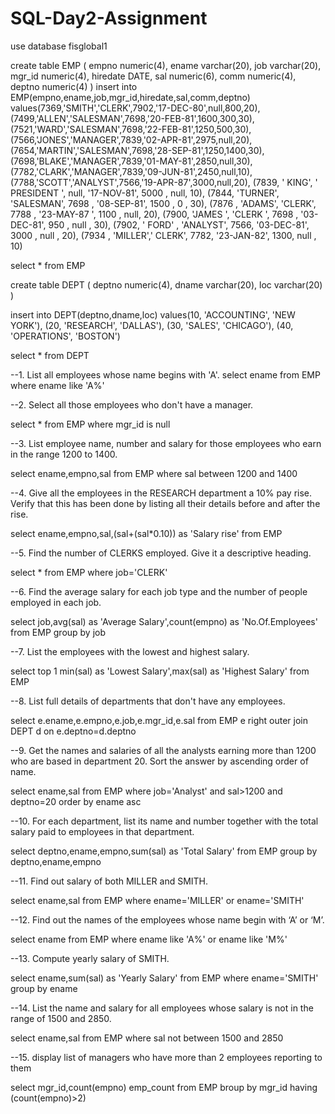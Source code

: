 # SQL-Day2-Assignment

use database fisglobal1

create table EMP
(
empno numeric(4),
ename varchar(20),
job varchar(20),
mgr_id numeric(4),
hiredate DATE,
sal numeric(6),
comm numeric(4),
deptno numeric(4)
)
insert into EMP(empno,ename,job,mgr_id,hiredate,sal,comm,deptno) values(7369,'SMITH','CLERK',7902,'17-DEC-80',null,800,20),
(7499,'ALLEN','SALESMAN',7698,'20-FEB-81',1600,300,30),
(7521,'WARD','SALESMAN',7698,'22-FEB-81',1250,500,30),
(7566,'JONES','MANAGER',7839,'02-APR-81',2975,null,20),
(7654,'MARTIN','SALESMAN',7698,'28-SEP-81',1250,1400,30),
(7698,'BLAKE','MANAGER',7839,'01-MAY-81',2850,null,30),
(7782,'CLARK','MANAGER',7839,'09-JUN-81',2450,null,10),
(7788,'SCOTT','ANALYST',7566,'19-APR-87',3000,null,20),
(7839,   ' KING',     ' PRESIDENT ',    null,       	 '17-NOV-81',       5000 ,  null,         10),
(7844,    'TURNER',    'SALESMAN',      7698 ,  	 '08-SEP-81',    	 1500 ,     0 ,    30),
(7876 ,   'ADAMS',     'CLERK',         7788 ,  	 '23-MAY-87 ',      1100 ,     null,      20),
(7900,    'JAMES ',    'CLERK ',        7698 ,  	 '03-DEC-81',  	  950 ,    null ,      30),
(7902,   ' FORD'  ,    'ANALYST',       7566,   	 '03-DEC-81',   	 3000 ,     null ,     20),
(7934 ,   'MILLER','    CLERK',         7782,    	 '23-JAN-82',		 1300,     null ,      10)

select * from EMP

create table DEPT
(
deptno numeric(4),
dname varchar(20),
loc varchar(20)
)

insert into DEPT(deptno,dname,loc) values(10,     'ACCOUNTING',    'NEW YORK'), 
(20,     'RESEARCH',      'DALLAS'), 
(30,     'SALES',         'CHICAGO'), 
(40,     'OPERATIONS',    'BOSTON') 

select * from DEPT



--1. List all employees whose name begins with 'A'.
select ename from EMP where ename like 'A%'



--2. Select all those employees who don't have a manager.


select * from EMP where mgr_id is null

--3. List employee name, number and salary for those employees who earn in the range 1200 to 1400. 


select ename,empno,sal from EMP where sal between 1200 and 1400

--4. Give all the employees in the RESEARCH department a 10% pay rise. Verify that this has been done by listing all their details before and after the rise. 


select ename,empno,sal,(sal+(sal*0.10)) as 'Salary rise' from EMP

--5. Find the number of CLERKS employed. Give it a descriptive heading. 


select * from EMP where job='CLERK'

--6. Find the average salary for each job type and the number of people employed in each job. 


select job,avg(sal) as 'Average Salary',count(empno) as 'No.Of.Employees' from EMP group by job

--7. List the employees with the lowest and highest salary. 


select top 1 min(sal) as 'Lowest Salary',max(sal) as 'Highest Salary' from EMP

--8. List full details of departments that don't have any employees. 


select e.ename,e.empno,e.job,e.mgr_id,e.sal from EMP e right outer join DEPT d on e.deptno=d.deptno

--9. Get the names and salaries of all the analysts earning more than 1200 who are based in department 20. Sort the answer by ascending order of name. 


select ename,sal from EMP where job='Analyst' and sal>1200 and deptno=20 order by ename asc

--10. For each department, list its name and number together with the total salary paid to employees in that department. 


select deptno,ename,empno,sum(sal) as 'Total Salary' from EMP group by deptno,ename,empno

--11. Find out salary of both MILLER and SMITH.


select ename,sal from EMP where ename='MILLER' or ename='SMITH'
										 

--12. Find out the names of the employees whose name begin with ‘A’ or ‘M’. 


select ename from EMP where ename like 'A%' or ename like 'M%'

--13. Compute yearly salary of SMITH.


select ename,sum(sal) as 'Yearly Salary' from EMP where ename='SMITH' group by ename

--14. List the name and salary for all employees whose salary is not in the range of 1500 and 2850. 


select ename,sal from EMP where sal not between 1500 and 2850

--15. display list of managers who have more than 2 employees reporting to them


select mgr_id,count(empno) emp_count
from EMP
broup by mgr_id having (count(empno)>2)
